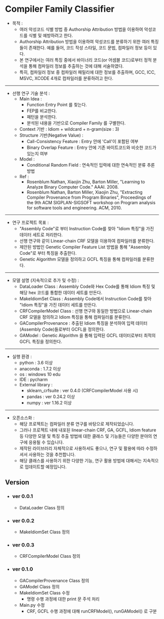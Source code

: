 # Compiler Family Classifier
- 목적 : 
    - 여러 악성코드 식별 방법 중 Authorship Attribution 방법을 이용하여 악성코드를 식별 및 예방하려고 한다.
    - Authorship Attribution 방법을 이용하여 악성코드를 분류하기 위한 여러 특징들이 존재한다. 예를 들어, 코드 작성 스타일, 코드 문법, 컴파일러 정보 등이 있다.
    - 본 연구에서는 여러 특징 중에서 바이너리 코드(or 어셈블 코드)로부터 정적 분석을 통해 컴파일러 정보를 추출하는 것에 대해 서술하였다.
    - 특히, 컴파일러 정보 중 컴파일러 패밀리에 대한 정보를 추출하며, GCC, ICC, MSVC, XCODE 4개로 컴파일러를 분류하려고 한다.
--------------------------------------
- 선행 연구 기술 분석 : 
    - Main Idea : 
        - Function Entry Point 를 찾는다.
        - FEP를 비교한다.
        - 패턴을 분석한다.
        - 분석된 내용을 기반으로 Compiler Family 를 구별한다. 
    - Context 기반 : Idiom + wildcard + n-gram(size : 3)
    - Structure 기반(Negative Value) : 
        - Call-Consistency Feature : Entry 안에 'Call'이 포함된 여부
        - Binary Overlap Feature : Entry 안에 기존 바이트코드와 비슷한 코드가 있는지 여부
    - Model : 
        - Conditional Random Field : 연속적인 입력에 대한 연속적인 분류 추론 방법
    - Ref : 
        - Rosenblum Nathan, Xiaojin Zhu, Barton Miller, "Learning to Analyze Binary Computer Code." AAAI. 2008.
        - Rosenblum Nathan, Barton Miller, Xiaojin Zhu, "Extracting Compiler Provenance from Program Binaries", Proceedings of the 9th ACM SIGPLAN-SIGSOFT workshop on Program analysis for software tools and engineering. ACM, 2010.
-------------------------------------
- 연구 프로젝트 목표 : 
    - "Assembly Code"로 부터 Instruction Code를 찾아 "Idiom 특징"을 가진 데이터 세트로 처리한다.
    - 선행 연구와 같이 Linear-chain CRF 모델을 이용하여 컴파일러를 분류한다.
    - 제안된 방법인 Genetic Compiler Feature List 방법을 통해 "Assembly Code"로 부터 특징을 추출한다.
    - Genetic Algorithm 모델을 정의하고 GCFL 특징을 통해 컴파일러를 분류한다.
------------------------------------- 
- 모델 설명 (지속적으로 추가 및 수정) : 
    - DataLoader Class : Assembly Code와 Hex Code를 통해 Idiom 특징 및 해당 hex 코드를 통합한 데이터 세트를 만든다.
    - MakeIdiomSet Class : Assembly Code에서 Instruction Code를 찾아 "Idiom 특징"을 가진 데이터 세트를 만든다.
    - CRFCompilerModel Class : 선행 연구와 동일한 방법으로 Linear-chain CRF 모델을 정의하고 Idiom 특징을 통해 컴파일러를 분류한다.
    - GACompilerProvenance : 추출된 Idiom 특징을 분석하여 입력 데이터(Assembly Code)들로부터 GCFL을 정의한다.
    - GAModel : Genetic Algorithm 을 통해 입력된 GCFL 데이터로부터 최적의 GCFL 특징을 정의한다.
-------------------------------------
- 실행 환경 : 
    - python : 3.6 이상
    - anaconda : 1.7.2 이상
    - os : windows 10 edu
    - IDE : pycharm
    - External library : 
        - sklearn_crfsuite : ver 0.4.0 (CRFCompilerModel 사용 시)
        - pandas : ver 0.24.2 이상
        - numpy : ver 1.16.2 이상
-------------------------------------
- 오픈소스화 : 
    - 해당 프로젝트는 컴파일러 분류 연구를 바탕으로 제작되었습니다.
    - 그러나 프로젝트 내에 내포된 linear-chain CRF, GA, GCFL, Idiom feature 등 다양한 모델 및 특징 추출 방법에 대한 클래스 및 기능들은 다양한 분야의 연구에 응용될 수 있습니다.
    - 제작된 라이브러리 자체적으로 사용하셔도 좋으나, 연구 및 활용에 따라 수정하셔서 사용하는 것을 추천합니다.
    - 해당 클래스를 사용하기 위한 다양한 기능, 연구 활용 방법에 대해서는 지속적으로 업데이트할 예정입니다.
    
## Version
* ### ver 0.0.1
    * DataLoader Class 정의
* ### ver 0.0.2
    * MakeIdiomSet Class 정의
* ### ver 0.0.3
    * CRFCompilerModel Class 정의
* ### ver 0.1.0    
    * GACompilerProvenance Class 정의
    * GAModel Class 정의
    * MakeIdiomSet Class 수정
        * 명령 수행 과정에 대한 print 문 주석 처리
    * Main.py 수정
        * CRF, GCFL 수행 과정에 대해 runCRFModel(), runGAModel() 로 구분
